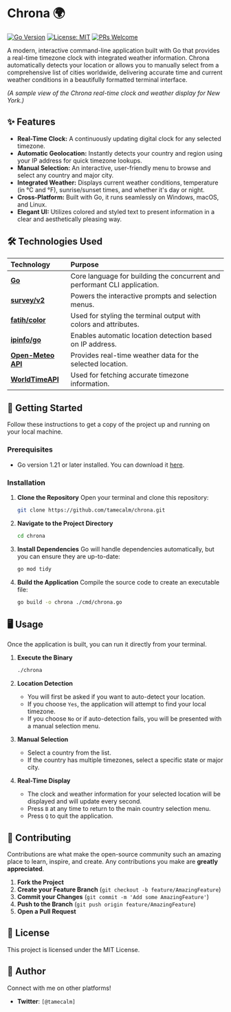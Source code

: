 # Chrona 🌍

[![Go Version](https://img.shields.io/github/go-mod/go-version/golang/go?filename=go.mod&style=flat-square)](https://golang.org)
[![License: MIT](https://img.shields.io/badge/License-MIT-yellow.svg?style=flat-square)](https://opensource.org/licenses/MIT)
[![PRs Welcome](https://img.shields.io/badge/PRs-welcome-brightgreen.svg?style=flat-square)](http://makeapullrequest.com)

A modern, interactive command-line application built with Go that provides a real-time timezone clock with integrated weather information. Chrona automatically detects your location or allows you to manually select from a comprehensive list of cities worldwide, delivering accurate time and current weather conditions in a beautifully formatted terminal interface.


*(A sample view of the Chrona real-time clock and weather display for New York.)*

## ✨ Features

-   **Real-Time Clock:** A continuously updating digital clock for any selected timezone.
-   **Automatic Geolocation:** Instantly detects your country and region using your IP address for quick timezone lookups.
-   **Manual Selection:** An interactive, user-friendly menu to browse and select any country and major city.
-   **Integrated Weather:** Displays current weather conditions, temperature (in °C and °F), sunrise/sunset times, and whether it's day or night.
-   **Cross-Platform:** Built with Go, it runs seamlessly on Windows, macOS, and Linux.
-   **Elegant UI:** Utilizes colored and styled text to present information in a clear and aesthetically pleasing way.

## 🛠️ Technologies Used

| Technology | Purpose |
| :--- | :--- |
| **[Go](https://golang.org/)** | Core language for building the concurrent and performant CLI application. |
| **[survey/v2](https://github.com/AlecAivazis/survey/v2)** | Powers the interactive prompts and selection menus. |
| **[fatih/color](https://github.com/fatih/color)** | Used for styling the terminal output with colors and attributes. |
| **[ipinfo/go](https://github.com/ipinfo/go)** | Enables automatic location detection based on IP address. |
| **[Open-Meteo API](https://open-meteo.com/)** | Provides real-time weather data for the selected location. |
| **[WorldTimeAPI](https://worldtimeapi.org/)** | Used for fetching accurate timezone information. |

## 🚀 Getting Started

Follow these instructions to get a copy of the project up and running on your local machine.

### Prerequisites

-   Go version 1.21 or later installed. You can download it [here](https://golang.org/dl/).

### Installation

1.  **Clone the Repository**
    Open your terminal and clone this repository:
    ```bash
    git clone https://github.com/tamecalm/chrona.git
    ```

2.  **Navigate to the Project Directory**
    ```bash
    cd chrona
    ```

3.  **Install Dependencies**
    Go will handle dependencies automatically, but you can ensure they are up-to-date:
    ```bash
    go mod tidy
    ```

4.  **Build the Application**
    Compile the source code to create an executable file:
    ```bash
    go build -o chrona ./cmd/chrona.go
    ```

## 🖥️ Usage

Once the application is built, you can run it directly from your terminal.

1.  **Execute the Binary**
    ```bash
    ./chrona
    ```
2.  **Location Detection**
    -   You will first be asked if you want to auto-detect your location.
    -   If you choose `Yes`, the application will attempt to find your local timezone.
    -   If you choose `No` or if auto-detection fails, you will be presented with a manual selection menu.

3.  **Manual Selection**
    -   Select a country from the list.
    -   If the country has multiple timezones, select a specific state or major city.

4.  **Real-Time Display**
    -   The clock and weather information for your selected location will be displayed and will update every second.
    -   Press `B` at any time to return to the main country selection menu.
    -   Press `Q` to quit the application.

## 🤝 Contributing

Contributions are what make the open-source community such an amazing place to learn, inspire, and create. Any contributions you make are **greatly appreciated**.

1.  **Fork the Project**
2.  **Create your Feature Branch** (`git checkout -b feature/AmazingFeature`)
3.  **Commit your Changes** (`git commit -m 'Add some AmazingFeature'`)
4.  **Push to the Branch** (`git push origin feature/AmazingFeature`)
5.  **Open a Pull Request**

## 📄 License

This project is licensed under the MIT License.

## 👤 Author

Connect with me on other platforms!

-   **Twitter**: `[@tamecalm]`
